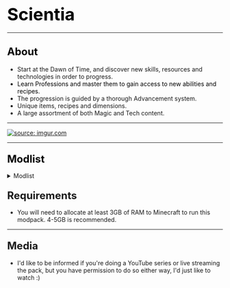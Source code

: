 ## <span style="font-size: 40px; color: #000000;">Scientia</span><span style="font-size: 18px;">  
</span>

* * *

## <span style="color: #000000;"><span style="font-size: 24px;">About</span></span>

*   Start at the Dawn of Time, and discover new skills, resources and technologies in order to progress.
*   <span style="color: #000000;">Learn Professions and master them to gain access to new abilities and recipes.  
    </span>
*   The progression is guided by a thorough Advancement system.
*   Unique items, recipes and dimensions.
*   A large assortment of both Magic and Tech content.

* * *

[![](https://discordapp.com/assets/fc0b01fe10a0b8c602fb0106d8189d9b.png "source: imgur.com")](https://discord.gg/HnWNd7X)

* * *

### <span style="color: #000000; font-size: 24px;">Modlist</span>

<details> 
  <summary>Modlist</summary>
    <p>
	<ul>
<li>



   [CraftTweaker (by jaredlll08)](https://minecraft.curseforge.com/mc-mods/239197)</li>
<li>

   [MTLib (by jaredlll08)](https://minecraft.curseforge.com/mc-mods/253211)</li>
<li>

   [ModTweaker (by jaredlll08)](https://minecraft.curseforge.com/mc-mods/220954)</li>
<li>

   [B.A.S.E (by lanse505)](https://minecraft.curseforge.com/mc-mods/246996)</li>
<li>

   [ContentTweaker (by jaredlll08)](https://minecraft.curseforge.com/mc-mods/237065)</li>
<li>

   [Athenaeum (by codetaylor)](https://minecraft.curseforge.com/mc-mods/284350)</li>
<li>

   [Artisan Worktables (by codetaylor)](https://minecraft.curseforge.com/mc-mods/284351)</li>
<li>

   [Bookshelf (by Darkhax)](https://minecraft.curseforge.com/mc-mods/228525)</li>
<li>

   [Game Stages (by Darkhax)](https://minecraft.curseforge.com/mc-mods/268655)</li>
<li>

   [Item Stages (by Darkhax)](https://minecraft.curseforge.com/mc-mods/280316)</li>
<li>

   [Mob Stages (by Darkhax)](https://minecraft.curseforge.com/mc-mods/278359)</li>
<li>

   [Recipe Stages (by jaredlll08)](https://minecraft.curseforge.com/mc-mods/280554)</li>
<li>

   [Ore Stages (by Darkhax)](https://minecraft.curseforge.com/mc-mods/290201)</li>
<li>

   [JourneyMap (by techbrew)](https://minecraft.curseforge.com/mc-mods/32274)</li>
<li>

   [JourneyMapStages (by Darkhax)](https://minecraft.curseforge.com/mc-mods/289753)</li>
<li>

   [Dynamic Trees (by ferreusveritas)](https://minecraft.curseforge.com/mc-mods/252818)</li>
<li>

   [TellMe (by masa_)](https://minecraft.curseforge.com/mc-mods/225781)</li>
<li>

   [Caliper (by Darkhax)](https://minecraft.curseforge.com/mc-mods/266824)</li>
<li>

   [BetterFps (by Guichaguri)](https://minecraft.curseforge.com/mc-mods/229876)</li>
<li>

   [TipTheScales (by jaredlll08)](https://minecraft.curseforge.com/mc-mods/282313)</li>
<li>

   [JustTheTips (by deflatedpickle)](https://minecraft.curseforge.com/mc-mods/275356)</li>
<li>

   [Controlling (by jaredlll08)](https://minecraft.curseforge.com/mc-mods/250398)</li>
<li>

   [Placebo (by Shadows_of_Fire)](https://minecraft.curseforge.com/mc-mods/283644)</li>
<li>

   [Toast Control (by Shadows_of_Fire)](https://minecraft.curseforge.com/mc-mods/271740)</li>
<li>

   [Default Options (by BlayTheNinth)](https://minecraft.curseforge.com/mc-mods/232131)</li>
<li>

   [Default World Generator (port) (by EzTerry)](https://minecraft.curseforge.com/mc-mods/241140)</li>
<li>

   [Just Enough Items (JEI) (by mezz)](https://minecraft.curseforge.com/mc-mods/238222)</li>
<li>

   [Hwyla (by TehNut)](https://minecraft.curseforge.com/mc-mods/253449)</li>
<li>

   [TombManyGraves 2 API (by M4thG33k)](https://minecraft.curseforge.com/mc-mods/294202)</li>
<li>

   [Tomb Many Graves 2 (by M4thG33k)](https://minecraft.curseforge.com/mc-mods/262823)</li>
<li>

   [Better Advancements (by Way2muchnoise)](https://minecraft.curseforge.com/mc-mods/272515)</li>
<li>

   [BNBGamingLib (by BloodNBonesGaming)](https://minecraft.curseforge.com/mc-mods/229587)</li>
<li>

   [BnBGamingCore (by BloodNBonesGaming)](https://minecraft.curseforge.com/mc-mods/274341)</li>
<li>

   [Triumph (by BloodNBonesGaming)](https://minecraft.curseforge.com/mc-mods/235492)</li>
<li>

   [Custom Main Menu (by lumien231)](https://minecraft.curseforge.com/mc-mods/226406)</li>
<li>

   [Resource Loader (by lumien231)](https://minecraft.curseforge.com/mc-mods/226447)</li>
<li>

   [Inventory Tweaks (by Kobata)](https://minecraft.curseforge.com/mc-mods/223094)</li>
<li>

   [Morpheus (by Quetzi)](https://minecraft.curseforge.com/mc-mods/69118)</li>
<li>

   [Mouse Tweaks (by YaLTeR97)](https://minecraft.curseforge.com/mc-mods/60089)</li>
<li>

   [Chisels & Bits (by AlgorithmX2)](https://minecraft.curseforge.com/mc-mods/231095)</li>
<li>

   [AppleSkin (by squeek502)](https://minecraft.curseforge.com/mc-mods/248787)</li>
<li>

   [Mantle (by mDiyo)](https://minecraft.curseforge.com/mc-mods/74924)</li>
<li>

   [Natura (by mDiyo)](https://minecraft.curseforge.com/mc-mods/74120)</li>
<li>

   [ReAuth (by TechnicianLP)](https://minecraft.curseforge.com/mc-mods/237701)</li>
<li>

   [Wawla - What Are We Looking At (by Darkhax)](https://minecraft.curseforge.com/mc-mods/224712)</li>
<li>

   [KleeSlabs (by BlayTheNinth)](https://minecraft.curseforge.com/mc-mods/241895)</li>
<li>

   [Clumps (by jaredlll08)](https://minecraft.curseforge.com/mc-mods/256717)</li>
<li>

   [Cyclops Core (by kroeser)](https://minecraft.curseforge.com/mc-mods/232758)</li>
<li>

   [Common Capabilities (by kroeser)](https://minecraft.curseforge.com/mc-mods/247007)</li>
<li>

   [NetherPortalFix (by BlayTheNinth)](https://minecraft.curseforge.com/mc-mods/241160)</li>
<li>

   [FastWorkbench (by Shadows_of_Fire)](https://minecraft.curseforge.com/mc-mods/288885)</li>
<li>

   [MPUtils (by GenDeathrow)](https://minecraft.curseforge.com/mc-mods/244940)</li>
<li>

   [MPUtils Basic Tools (by GenDeathrow)](https://minecraft.curseforge.com/mc-mods/245889)</li>
<li>

   [Diet Hoppers (by RWTema)](https://minecraft.curseforge.com/mc-mods/278385)</li>
<li>

   [Neat (by Vazkii)](https://minecraft.curseforge.com/mc-mods/238372)</li>
<li>

   [More Overlays (by feldim2425)](https://minecraft.curseforge.com/mc-mods/243478)</li>
<li>

   [SwingThroughGrass (by exidex)](https://minecraft.curseforge.com/mc-mods/264353)</li>
<li>

   [Nature's Compass (by ChaosTheDude)](https://minecraft.curseforge.com/mc-mods/252848)</li>
<li>

   [Just a Few Fish (by Tmtravlr)](https://minecraft.curseforge.com/mc-mods/235261)</li>
<li>

   [Just Enough Pattern Banners (by Lorexe)](https://minecraft.curseforge.com/mc-mods/263590)</li>
<li>

   [CodeChicken Lib 1.8.+ (by covers1624)](https://minecraft.curseforge.com/mc-mods/242818)</li>
<li>

   [Modular Machinery (by HellFirePvP)](https://minecraft.curseforge.com/mc-mods/270790)</li>
<li>

   [Bed Patch (by Mordenkainen3141)](https://minecraft.curseforge.com/mc-mods/282963)</li>
<li>

   [Water Strainer (by Rubironi)](https://minecraft.curseforge.com/mc-mods/246939)</li>
<li>

   [Better Foliage (by octarine_noise)](https://minecraft.curseforge.com/mc-mods/228529)</li>
<li>

   [Client Tweaks (by BlayTheNinth)](https://minecraft.curseforge.com/mc-mods/251407)</li>
<li>

   [Dimension Stages (by Darkhax)](https://minecraft.curseforge.com/mc-mods/269398)</li>
<li>

   [Mo' Villages (by The_WeatherPony)](https://minecraft.curseforge.com/mc-mods/243205)</li>
<li>

   [Villager Trade Tables (by csb987)](https://minecraft.curseforge.com/mc-mods/260621)</li>
<li>

   [Together Forever (by Buuz135)](https://minecraft.curseforge.com/mc-mods/285968)</li>
<li>

   [Water Control Extreme (by Dr_Codex)](https://minecraft.curseforge.com/mc-mods/277890)</li>
<li>

   [Primal Tech (by Vadis365)](https://minecraft.curseforge.com/mc-mods/290612)</li>
<li>

   [Serene Seasons (by Glitchfiend)](https://minecraft.curseforge.com/mc-mods/291874)</li>
<li>

   [RandomPatches (by TheRandomLabs)](https://minecraft.curseforge.com/mc-mods/285612)</li>
<li>

   [RandomTweaks (by TheRandomLabs)](https://minecraft.curseforge.com/mc-mods/258205)</li>
<li>

   [Block Drops (JEI Addon) (by MrRiegel)](https://minecraft.curseforge.com/mc-mods/244181)</li>
<li>

   [Traverse (by ProfessorProspector)](https://minecraft.curseforge.com/mc-mods/267769)</li>
<li>

   [Familiar Fauna (by Glitchfiend)](https://minecraft.curseforge.com/mc-mods/289347)</li>
<li>

   [Unloader (by Unnoen)](https://minecraft.curseforge.com/mc-mods/286230)</li>
<li>

   [Wild Crops (by kormic911)](https://minecraft.curseforge.com/mc-mods/268819)</li>
<li>

   [Dynamic Trees - Traverse Compat (by odorousrex60365)](https://minecraft.curseforge.com/mc-mods/296604)</li>
<li>

   [Tinkers Construct (by mDiyo)](https://minecraft.curseforge.com/mc-mods/74072)</li>
<li>

   [TinkerStages (by Darkhax)](https://minecraft.curseforge.com/mc-mods/275343)</li>
<li>

   [Tinkers' Tool Leveling (by bonusboni)](https://minecraft.curseforge.com/mc-mods/250957)</li>
<li>

   [Rustic (by mangoose3039)](https://minecraft.curseforge.com/mc-mods/256141)</li>
<li>

   [Immersive Engineering (by BluSunrize)](https://minecraft.curseforge.com/mc-mods/231951)</li>
<li>

   [Construct's Armory (by theillusivec4)](https://minecraft.curseforge.com/mc-mods/287683)</li>
<li>

   [Pam's HarvestCraft (by MatrexsVigil)](https://minecraft.curseforge.com/mc-mods/221857)</li>
<li>

   [FPS Reducer (by bre2el)](https://minecraft.curseforge.com/mc-mods/280294)</li>
<li>

   [Dimensional Control (by BloodNBonesGaming)](https://minecraft.curseforge.com/mc-mods/229588)</li>
<li>

   [Cucumber Library (by BlakeBr0)](https://minecraft.curseforge.com/mc-mods/272335)</li>
<li>

   [Pickle Tweaks (by BlakeBr0)](https://minecraft.curseforge.com/mc-mods/238761)</li>
<li>

   [Just Enough HarvestCraft (JEHC) (by mrAppleXZ)](https://minecraft.curseforge.com/mc-mods/267939)</li>
<li>

   [Modular Diversity (by BordListian)](https://minecraft.curseforge.com/mc-mods/280506)</li>
<li>

   [Immersive Petroleum (by theFlaxbeard)](https://minecraft.curseforge.com/mc-mods/268250)</li>
<li>

   [CoFH World (by TeamCoFH)](https://minecraft.curseforge.com/mc-mods/271384)</li>
<li>

   [Just Enough Dimensions (by masa_)](https://minecraft.curseforge.com/mc-mods/254317)</li>
<li>

   [Just Enough Petroleum (by BordListian)](https://minecraft.curseforge.com/mc-mods/291727)</li>
<li>

   [Restriction (by davqvist)](https://minecraft.curseforge.com/mc-mods/293868)</li>
<li>

   [Realistic Ore Veins (by alcatrazEscape)](https://minecraft.curseforge.com/mc-mods/296887)</li>
<li>

   [Redstone Flux (by TeamCoFH)](https://minecraft.curseforge.com/mc-mods/270789)</li>
<li>

   [CoFH Core (by TeamCoFH)](https://minecraft.curseforge.com/mc-mods/69162)</li>
<li>

   [Thermal Foundation (by TeamCoFH)](https://minecraft.curseforge.com/mc-mods/222880)</li>
<li>

   [Simple Camp Fire (by Yubs)](https://minecraft.curseforge.com/mc-mods/271615)</li>
<li>

   [Additional Banners (by Darkhax)](https://minecraft.curseforge.com/mc-mods/230137)</li>
<li>

   [Alternating Flux (by AntiBlueQuirk)](https://minecraft.curseforge.com/mc-mods/285135)</li>
<li>

   [Charset Lib (by asiekierka)](https://minecraft.curseforge.com/mc-mods/284523)</li>
<li>

   [Charset Storage - Barrels (by asiekierka)](https://minecraft.curseforge.com/mc-mods/284529)</li>
<li>

   [Charset Storage - Tanks (by asiekierka)](https://minecraft.curseforge.com/mc-mods/284530)</li>
<li>

   [Architect (by SangarWasTaken)](https://minecraft.curseforge.com/mc-mods/264874)</li>
<li>

   [ArchitectureCraft - ElytraDev Version (by darkevilmac)](https://minecraft.curseforge.com/mc-mods/277631)</li>
<li>

   [Better Builder's Wands (by Portablejim)](https://minecraft.curseforge.com/mc-mods/238403)</li>
<li>

   [BiblioCraft (by JDSinclair)](https://minecraft.curseforge.com/mc-mods/228027)</li>
<li>

   [Shadowfacts' Forgelin (by shadowfactsmc)](https://minecraft.curseforge.com/mc-mods/248453)</li>
<li>

   [LibrarianLib (by yrsegal)](https://minecraft.curseforge.com/mc-mods/252910)</li>
<li>

   [Baubles (by azanor)](https://minecraft.curseforge.com/mc-mods/227083)</li>
<li>

   [Hooked (by thecodewarrior1)](https://minecraft.curseforge.com/mc-mods/297209)</li>
<li>

   [McJtyLib (by McJty)](https://minecraft.curseforge.com/mc-mods/233105)</li>
<li>

   [MeeCreeps (by McJty)](https://minecraft.curseforge.com/mc-mods/281390)</li>
<li>

   [Dropt (by codetaylor)](https://minecraft.curseforge.com/mc-mods/284973)</li>
<li>

   [Scavenge (by Speiger)](https://minecraft.curseforge.com/mc-mods/282988)</li>
<li>

   [Scavenge-GameStages (by Speiger)](https://minecraft.curseforge.com/mc-mods/289980)</li>
<li>

   [Tinkered Hegemony (by asiekierka)](https://minecraft.curseforge.com/mc-mods/292491)</li>
<li>

   [Guide-API (by TehNut)](https://minecraft.curseforge.com/mc-mods/228832)</li>
<li>

   [Blood Magic (by WayofTime)](https://minecraft.curseforge.com/mc-mods/224791)</li>
<li>

   [Botania (by Vazkii)](https://minecraft.curseforge.com/mc-mods/225643)</li>
<li>

   [IvToolkit (by Ivorforce)](https://minecraft.curseforge.com/mc-mods/224535)</li>
<li>

   [Recurrent Complex (by Ivorforce)](https://minecraft.curseforge.com/mc-mods/223150)</li>
<li>

   [Waila Harvestability (by squeek502)](https://minecraft.curseforge.com/mc-mods/79287)</li>
<li>

   [Ancient Warfare 2 (by shadowmage45)](https://minecraft.curseforge.com/mc-mods/224602)</li>
<li>

   [Charset Storage - Chests (by asiekierka)](https://minecraft.curseforge.com/mc-mods/298584)</li>
<li>

   [Tree Tweaker (by super_fluke50036)](https://minecraft.curseforge.com/mc-mods/298747)</li>
<li>

   [Refined Relocation 2 (by BlayTheNinth)](https://minecraft.curseforge.com/mc-mods/247135)</li>
<li>

   [ConnectedTexturesMod (by tterrag1098)](https://minecraft.curseforge.com/mc-mods/267602)</li>
<li>

   [Chisel (by tterrag1098)](https://minecraft.curseforge.com/mc-mods/235279)</li>
<li>

   [Charset Immersion (by asiekierka)](https://minecraft.curseforge.com/mc-mods/291374)</li>
<li>

   [Mystical Wildlife (by Lykrast)](https://minecraft.curseforge.com/mc-mods/292226)</li>
<li>

   [Magical Map (by Shadows_of_Fire)](https://minecraft.curseforge.com/mc-mods/261281)</li>
<li>

   [Ore Excavation (by Funwayguy)](https://minecraft.curseforge.com/mc-mods/250898)</li>
<li>

   [Gamestage Books (by IterationFunk)](https://minecraft.curseforge.com/mc-mods/296392)</li>
<li>

   [Chutes (by Lykrast)](https://minecraft.curseforge.com/mc-mods/300296)</li>
<li>

   [Ore Prospectors (by Lothrazar)](https://minecraft.curseforge.com/mc-mods/275086)</li>
<li>

   [No More Punching Tree (by TheAwesomeGem)](https://minecraft.curseforge.com/mc-mods/284011)</li>
<li>

   [Linear (by Tschipp)](https://minecraft.curseforge.com/mc-mods/300299)</li>
<li>

   [HitWithAxe (by Shadows_of_Fire)](https://minecraft.curseforge.com/mc-mods/300454)</li>
<li>

   [AutoRegLib (by Vazkii)](https://minecraft.curseforge.com/mc-mods/250363)</li>
<li>

   [Quark (by Vazkii)](https://minecraft.curseforge.com/mc-mods/243121)</li>
<li>

   [Spartan Weaponry (by ObliviousSpartan)](https://minecraft.curseforge.com/mc-mods/278141)</li>
<li>

   [[SBM] Wooden Shears (by darkguardsman)](https://minecraft.curseforge.com/mc-mods/250880)</li>
<li>

   [In Control! (by McJty)](https://minecraft.curseforge.com/mc-mods/257356)</li>
<li>

   [Carry On (by Tschipp)](https://minecraft.curseforge.com/mc-mods/274259)</li>
<li>

   [Ariente (by McJty)](https://minecraft.curseforge.com/mc-mods/301076)</li>
<li>

   [JEI Villagers (by Buuz135)](https://minecraft.curseforge.com/mc-mods/283013)</li>
<li>

   [TickProfiler (by minimallycorrect)](https://minecraft.curseforge.com/mc-mods/270330)</li>
<li>

   [LagGoggles (by Terminator_NL)](https://minecraft.curseforge.com/mc-mods/283525)</li>
<li>

   [Pillagers (by Darkhax)](https://minecraft.curseforge.com/mc-mods/288907)</li>
<li>

   [Spartan Shields (by ObliviousSpartan)](https://minecraft.curseforge.com/mc-mods/252239)</li>
<li>

   [Some Like It Dry (by super_fluke50036)](https://minecraft.curseforge.com/mc-mods/301306)</li>
<li>

   [World Stripper (by EwyBoy)](https://minecraft.curseforge.com/mc-mods/250603)</li>
<li>

   [Akashic Tome (by Vazkii)](https://minecraft.curseforge.com/mc-mods/250577)</li>
<li>

   [Industrial Renewal (by Cassiobsk8)](https://minecraft.curseforge.com/mc-mods/299849)</li>
<li>

   [ModelLoader (by cout970)](https://minecraft.curseforge.com/mc-mods/277663)</li>
<li>

   [Magneticraft (by cout970)](https://minecraft.curseforge.com/mc-mods/224808)</li>
<li>

   [Clay Bucket (by abecderic)](https://minecraft.curseforge.com/mc-mods/242568)</li>
<li>

   [LootTweaker (by Daomephsta)](https://minecraft.curseforge.com/mc-mods/255257)</li>
</ul>
    </p>
</details>

### <span style="font-size: 24px;">Requirements</span>

*   You will need to allocate at least 3GB of RAM to Minecraft to run this modpack. 4-5GB is recommended.

* * *

### <span style="font-size: 24px;">Media</span>

*   I'd like to be informed if you're doing a YouTube series or live streaming the pack, but you have permission to do so either way, I'd just like to watch :)
